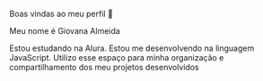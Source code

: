 Boas vindas ao meu perfil 💙

Meu nome é Giovana Almeida

Estou estudando na Alura.
Estou me desenvolvendo na linguagem JavaScript.
Utilizo esse espaço para minha organização e compartilhamento dos meu projetos desenvolvidos
